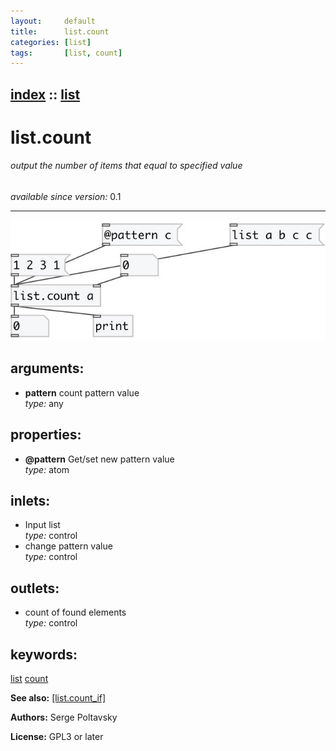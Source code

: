 ```yaml
---
layout:     default
title:      list.count
categories: [list]
tags:       [list, count]
---
```

[index](index.html) :: [list](category_list.html)
---

# list.count

###### output the number of items that equal to specified value

*available since version:* 0.1

---




[![example](../examples/img/list.count.jpg)](../examples/pd/list.count.pd)



## arguments:

* **pattern**
count pattern value<br>
_type:_ any<br>





## properties:

* **@pattern** 
Get/set new pattern value<br>
_type:_ atom<br>



## inlets:

* Input list<br>
_type:_ control
* change pattern value<br>
_type:_ control



## outlets:

* count of found elements<br>
_type:_ control



## keywords:

[list](keywords/list.html)
[count](keywords/count.html)



**See also:**
[\[list.count_if\]](list.count_if.html)




**Authors:** Serge Poltavsky




**License:** GPL3 or later





